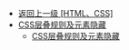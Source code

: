 - [返回上一级 [HTML、CSS]](doc/front-end/HTML、CSS/)
- [CSS层叠规则及元素隐藏](doc/front-end/HTML、CSS/CSS层叠规则及元素隐藏/)
  - [CSS层叠规则及元素隐藏](doc/front-end/HTML、CSS/CSS层叠规则及元素隐藏/CSS层叠规则及元素隐藏.md)
